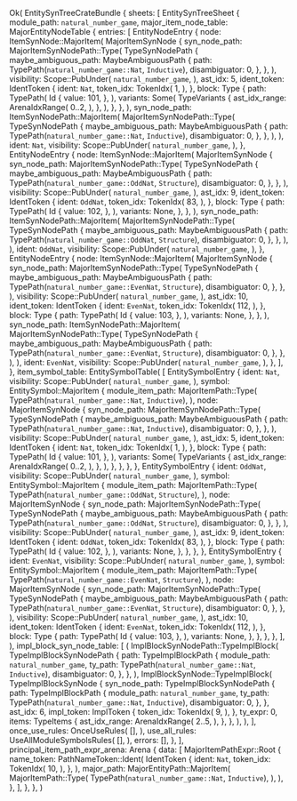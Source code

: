 Ok(
    EntitySynTreeCrateBundle {
        sheets: [
            EntitySynTreeSheet {
                module_path: `natural_number_game`,
                major_item_node_table: MajorEntityNodeTable {
                    entries: [
                        EntityNodeEntry {
                            node: ItemSynNode::MajorItem(
                                MajorItemSynNode {
                                    syn_node_path: MajorItemSynNodePath::Type(
                                        TypeSynNodePath {
                                            maybe_ambiguous_path: MaybeAmbiguousPath {
                                                path: TypePath(`natural_number_game::Nat`, `Inductive`),
                                                disambiguator: 0,
                                            },
                                        },
                                    ),
                                    visibility: Scope::PubUnder(
                                        `natural_number_game`,
                                    ),
                                    ast_idx: 5,
                                    ident_token: IdentToken {
                                        ident: `Nat`,
                                        token_idx: TokenIdx(
                                            1,
                                        ),
                                    },
                                    block: Type {
                                        path: TypePath(
                                            Id {
                                                value: 101,
                                            },
                                        ),
                                        variants: Some(
                                            TypeVariants {
                                                ast_idx_range: ArenaIdxRange(
                                                    0..2,
                                                ),
                                            },
                                        ),
                                    },
                                },
                            ),
                            syn_node_path: ItemSynNodePath::MajorItem(
                                MajorItemSynNodePath::Type(
                                    TypeSynNodePath {
                                        maybe_ambiguous_path: MaybeAmbiguousPath {
                                            path: TypePath(`natural_number_game::Nat`, `Inductive`),
                                            disambiguator: 0,
                                        },
                                    },
                                ),
                            ),
                            ident: `Nat`,
                            visibility: Scope::PubUnder(
                                `natural_number_game`,
                            ),
                        },
                        EntityNodeEntry {
                            node: ItemSynNode::MajorItem(
                                MajorItemSynNode {
                                    syn_node_path: MajorItemSynNodePath::Type(
                                        TypeSynNodePath {
                                            maybe_ambiguous_path: MaybeAmbiguousPath {
                                                path: TypePath(`natural_number_game::OddNat`, `Structure`),
                                                disambiguator: 0,
                                            },
                                        },
                                    ),
                                    visibility: Scope::PubUnder(
                                        `natural_number_game`,
                                    ),
                                    ast_idx: 9,
                                    ident_token: IdentToken {
                                        ident: `OddNat`,
                                        token_idx: TokenIdx(
                                            83,
                                        ),
                                    },
                                    block: Type {
                                        path: TypePath(
                                            Id {
                                                value: 102,
                                            },
                                        ),
                                        variants: None,
                                    },
                                },
                            ),
                            syn_node_path: ItemSynNodePath::MajorItem(
                                MajorItemSynNodePath::Type(
                                    TypeSynNodePath {
                                        maybe_ambiguous_path: MaybeAmbiguousPath {
                                            path: TypePath(`natural_number_game::OddNat`, `Structure`),
                                            disambiguator: 0,
                                        },
                                    },
                                ),
                            ),
                            ident: `OddNat`,
                            visibility: Scope::PubUnder(
                                `natural_number_game`,
                            ),
                        },
                        EntityNodeEntry {
                            node: ItemSynNode::MajorItem(
                                MajorItemSynNode {
                                    syn_node_path: MajorItemSynNodePath::Type(
                                        TypeSynNodePath {
                                            maybe_ambiguous_path: MaybeAmbiguousPath {
                                                path: TypePath(`natural_number_game::EvenNat`, `Structure`),
                                                disambiguator: 0,
                                            },
                                        },
                                    ),
                                    visibility: Scope::PubUnder(
                                        `natural_number_game`,
                                    ),
                                    ast_idx: 10,
                                    ident_token: IdentToken {
                                        ident: `EvenNat`,
                                        token_idx: TokenIdx(
                                            112,
                                        ),
                                    },
                                    block: Type {
                                        path: TypePath(
                                            Id {
                                                value: 103,
                                            },
                                        ),
                                        variants: None,
                                    },
                                },
                            ),
                            syn_node_path: ItemSynNodePath::MajorItem(
                                MajorItemSynNodePath::Type(
                                    TypeSynNodePath {
                                        maybe_ambiguous_path: MaybeAmbiguousPath {
                                            path: TypePath(`natural_number_game::EvenNat`, `Structure`),
                                            disambiguator: 0,
                                        },
                                    },
                                ),
                            ),
                            ident: `EvenNat`,
                            visibility: Scope::PubUnder(
                                `natural_number_game`,
                            ),
                        },
                    ],
                },
                item_symbol_table: EntitySymbolTable(
                    [
                        EntitySymbolEntry {
                            ident: `Nat`,
                            visibility: Scope::PubUnder(
                                `natural_number_game`,
                            ),
                            symbol: EntitySymbol::MajorItem {
                                module_item_path: MajorItemPath::Type(
                                    TypePath(`natural_number_game::Nat`, `Inductive`),
                                ),
                                node: MajorItemSynNode {
                                    syn_node_path: MajorItemSynNodePath::Type(
                                        TypeSynNodePath {
                                            maybe_ambiguous_path: MaybeAmbiguousPath {
                                                path: TypePath(`natural_number_game::Nat`, `Inductive`),
                                                disambiguator: 0,
                                            },
                                        },
                                    ),
                                    visibility: Scope::PubUnder(
                                        `natural_number_game`,
                                    ),
                                    ast_idx: 5,
                                    ident_token: IdentToken {
                                        ident: `Nat`,
                                        token_idx: TokenIdx(
                                            1,
                                        ),
                                    },
                                    block: Type {
                                        path: TypePath(
                                            Id {
                                                value: 101,
                                            },
                                        ),
                                        variants: Some(
                                            TypeVariants {
                                                ast_idx_range: ArenaIdxRange(
                                                    0..2,
                                                ),
                                            },
                                        ),
                                    },
                                },
                            },
                        },
                        EntitySymbolEntry {
                            ident: `OddNat`,
                            visibility: Scope::PubUnder(
                                `natural_number_game`,
                            ),
                            symbol: EntitySymbol::MajorItem {
                                module_item_path: MajorItemPath::Type(
                                    TypePath(`natural_number_game::OddNat`, `Structure`),
                                ),
                                node: MajorItemSynNode {
                                    syn_node_path: MajorItemSynNodePath::Type(
                                        TypeSynNodePath {
                                            maybe_ambiguous_path: MaybeAmbiguousPath {
                                                path: TypePath(`natural_number_game::OddNat`, `Structure`),
                                                disambiguator: 0,
                                            },
                                        },
                                    ),
                                    visibility: Scope::PubUnder(
                                        `natural_number_game`,
                                    ),
                                    ast_idx: 9,
                                    ident_token: IdentToken {
                                        ident: `OddNat`,
                                        token_idx: TokenIdx(
                                            83,
                                        ),
                                    },
                                    block: Type {
                                        path: TypePath(
                                            Id {
                                                value: 102,
                                            },
                                        ),
                                        variants: None,
                                    },
                                },
                            },
                        },
                        EntitySymbolEntry {
                            ident: `EvenNat`,
                            visibility: Scope::PubUnder(
                                `natural_number_game`,
                            ),
                            symbol: EntitySymbol::MajorItem {
                                module_item_path: MajorItemPath::Type(
                                    TypePath(`natural_number_game::EvenNat`, `Structure`),
                                ),
                                node: MajorItemSynNode {
                                    syn_node_path: MajorItemSynNodePath::Type(
                                        TypeSynNodePath {
                                            maybe_ambiguous_path: MaybeAmbiguousPath {
                                                path: TypePath(`natural_number_game::EvenNat`, `Structure`),
                                                disambiguator: 0,
                                            },
                                        },
                                    ),
                                    visibility: Scope::PubUnder(
                                        `natural_number_game`,
                                    ),
                                    ast_idx: 10,
                                    ident_token: IdentToken {
                                        ident: `EvenNat`,
                                        token_idx: TokenIdx(
                                            112,
                                        ),
                                    },
                                    block: Type {
                                        path: TypePath(
                                            Id {
                                                value: 103,
                                            },
                                        ),
                                        variants: None,
                                    },
                                },
                            },
                        },
                    ],
                ),
                impl_block_syn_node_table: [
                    (
                        ImplBlockSynNodePath::TypeImplBlock(
                            TypeImplBlockSynNodePath {
                                path: TypeImplBlockPath {
                                    module_path: `natural_number_game`,
                                    ty_path: TypePath(`natural_number_game::Nat`, `Inductive`),
                                    disambiguator: 0,
                                },
                            },
                        ),
                        ImplBlockSynNode::TypeImplBlock(
                            TypeImplBlockSynNode {
                                syn_node_path: TypeImplBlockSynNodePath {
                                    path: TypeImplBlockPath {
                                        module_path: `natural_number_game`,
                                        ty_path: TypePath(`natural_number_game::Nat`, `Inductive`),
                                        disambiguator: 0,
                                    },
                                },
                                ast_idx: 6,
                                impl_token: ImplToken {
                                    token_idx: TokenIdx(
                                        9,
                                    ),
                                },
                                ty_expr: 0,
                                items: TypeItems {
                                    ast_idx_range: ArenaIdxRange(
                                        2..5,
                                    ),
                                },
                            },
                        ),
                    ),
                ],
                once_use_rules: OnceUseRules(
                    [],
                ),
                use_all_rules: UseAllModuleSymbolsRules(
                    [],
                ),
                errors: [],
            },
        ],
        principal_item_path_expr_arena: Arena {
            data: [
                MajorItemPathExpr::Root {
                    name_token: PathNameToken::Ident(
                        IdentToken {
                            ident: `Nat`,
                            token_idx: TokenIdx(
                                10,
                            ),
                        },
                    ),
                    major_path: MajorEntityPath::MajorItem(
                        MajorItemPath::Type(
                            TypePath(`natural_number_game::Nat`, `Inductive`),
                        ),
                    ),
                },
            ],
        },
    },
)